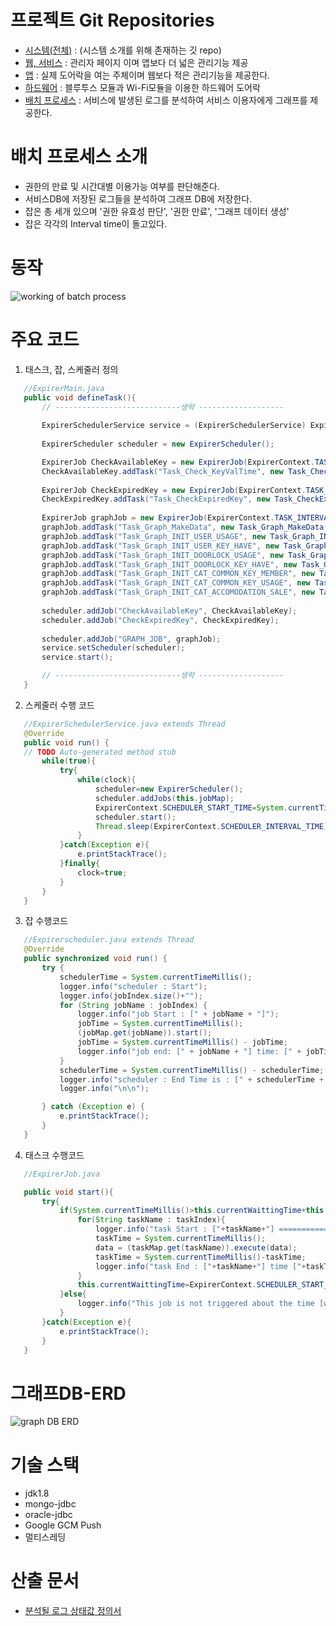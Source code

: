 # 프로젝트 Git Repositories
 - [시스템(전체)](https://github.com/yung6699/SmartDoorLock) : (시스템 소개를 위해 존재하는 깃 repo) 
 - [웹, 서비스](../SmartDoorLock-WebApplication) : 관리자 페이지 이며 앱보다 더 넓은 관리기능 제공
 - [앱](../SmartDoorLock-HybridApplication) : 실제 도어락을 여는 주체이며 웹보다 적은 관리기능을 제공한다.
 - [하드웨어](../SmartDoorLock-Arduino) : 블루투스 모듈과 Wi-Fi모듈을 이용한 하드웨어 도어락
 - [배치 프로세스](../SmartDoorLock-BatchProcess) : 서비스에 발생된 로그를 분석하여 서비스 이용자에게 그래프를 제공한다.

# 배치 프로세스 소개

 - 권한의 만료 및 시간대별 이용가능 여부를 판단해준다.
 - 서비스DB에 저장된 로그들을 분석하여 그래프 DB에 저장한다.
 - 잡은 총 세개 있으며 '권한 유효성 판단', '권한 만료', '그래프 데이터 생성'
 - 잡은 각각의 Interval time이 돌고있다.

# 동작

![working of batch process](https://github.com/yung6699/SmartDoorLock/blob/master/SmartDoorLock-BatchProcess/docs/batch_working.bmp)


# 주요 코드

1. 태스크, 잡, 스케줄러 정의

 ``` java
	//ExpirerMain.java 
	public void defineTask(){
        // ----------------------------생략 -------------------
		
        ExpirerSchedulerService service = (ExpirerSchedulerService) ExpirerContext.context.getBean("expirerSchedulerService");
		
		ExpirerScheduler scheduler = new ExpirerScheduler();

		ExpirerJob CheckAvailableKey = new ExpirerJob(ExpirerContext.TASK_INTERVAL_KEY_VAL_TIME);
		CheckAvailableKey.addTask("Task_Check_KeyValTime", new Task_Check_KeyValTime());
		
		ExpirerJob CheckExpiredKey = new ExpirerJob(ExpirerContext.TASK_INTERVAL_KEY_MST);
		CheckExpiredKey.addTask("Task_CheckExpiredKey", new Task_CheckExpiredKey());
		
		ExpirerJob graphJob = new ExpirerJob(ExpirerContext.TASK_INTERVAL_GRAPH);
		graphJob.addTask("Task_Graph_MakeData", new Task_Graph_MakeData());
		graphJob.addTask("Task_Graph_INIT_USER_USAGE", new Task_Graph_INIT_USER_USAGE());
		graphJob.addTask("Task_Graph_INIT_USER_KEY_HAVE", new Task_Graph_INIT_USER_KEY_HAVE());
		graphJob.addTask("Task_Graph_INIT_DOORLOCK_USAGE", new Task_Graph_INIT_DOORLOCK_USAGE());
		graphJob.addTask("Task_Graph_INIT_DOORLOCK_KEY_HAVE", new Task_Graph_INIT_DOORLOCK_KEY_HAVE());
		graphJob.addTask("Task_Graph_INIT_CAT_COMMON_KEY_MEMBER", new Task_Graph_INIT_CAT_COMMON_KEY_MEMBER());
		graphJob.addTask("Task_Graph_INIT_CAT_COMMON_KEY_USAGE", new Task_Graph_INIT_CAT_COMMON_KEY_USAGE());
		graphJob.addTask("Task_Graph_INIT_CAT_ACCOMODATION_SALE", new Task_Graph_INIT_CAT_ACCOMODATION_SALE());		
		
		scheduler.addJob("CheckAvailableKey", CheckAvailableKey);
		scheduler.addJob("CheckExpiredKey", CheckExpiredKey);
		
		scheduler.addJob("GRAPH_JOB", graphJob);
		service.setScheduler(scheduler);
		service.start();

        // ----------------------------생략 -------------------
    }
 ```

2. 스케줄러 수행 코드

 ``` java
    //ExpirerSchedulerService.java extends Thread
	@Override
	public void run() {
	// TODO Auto-generated method stub
		while(true){
			try{
				while(clock){
					scheduler=new ExpirerScheduler();
					scheduler.addJobs(this.jobMap);
					ExpirerContext.SCHEDULER_START_TIME=System.currentTimeMillis();
					scheduler.start();
					Thread.sleep(ExpirerContext.SCHEDULER_INTERVAL_TIME); //10초마다 한 번씩.
				}
			}catch(Exception e){
				e.printStackTrace();
			}finally{
				clock=true;		
			}
		}
	}	
 ```

3. 잡 수행코드

 ``` java
    //Expirerscheduler.java extends Thread
	@Override
	public synchronized void run() {
		try {
			schedulerTime = System.currentTimeMillis();
			logger.info("scheduler : Start");
			logger.info(jobIndex.size()+"");
			for (String jobName : jobIndex) {
				logger.info("job Start : [" + jobName + "]");
				jobTime = System.currentTimeMillis();
				(jobMap.get(jobName)).start();
				jobTime = System.currentTimeMillis() - jobTime;
				logger.info("job end: [" + jobName + "] time: [" + jobTime + "]");
			}
			schedulerTime = System.currentTimeMillis() - schedulerTime;
			logger.info("scheduler : End Time is : [" + schedulerTime + "]");
			logger.info("\n\n");

		} catch (Exception e) {
			e.printStackTrace();
		}
	}
 ```

4. 태스크 수행코드

 ``` java
    //ExpirerJob.java 

	public void start(){
		try{
			if(System.currentTimeMillis()>this.currentWaittingTime+this.waittingTime){
				for(String taskName : taskIndex){
					logger.info("task Start : ["+taskName+"] ==============");
					taskTime = System.currentTimeMillis();
					data = (taskMap.get(taskName)).execute(data);
					taskTime = System.currentTimeMillis()-taskTime;
					logger.info("task End : ["+taskName+"] time ["+taskTime+"] ==============");
				}
				this.currentWaittingTime=ExpirerContext.SCHEDULER_START_TIME;
			}else{
				logger.info("This job is not triggered about the time [watting : "+(System.currentTimeMillis()-(this.currentWaittingTime+this.waittingTime))+" / millis]");
			}
		}catch(Exception e){
			e.printStackTrace();
		}
	}
 ```


# 그래프DB-ERD

![graph DB ERD](https://github.com/yung6699/SmartDoorLock/blob/master/SmartDoorLock-BatchProcess/docs/graphDB.png)

# 기술 스택
 - jdk1.8
 - mongo-jdbc
 - oracle-jdbc
 - Google GCM Push
 - 멀티스레딩

# 산출 문서
 
 - [분석될 로그 상태값 정의서](https://github.com/yung6699/SmartDoorLock/blob/master/SmartDoorLock-BatchProcess/docs/LOG_STATE%20Definition.xlsx) 

